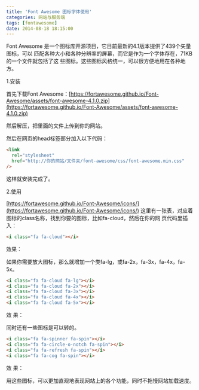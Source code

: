 ```yaml
---
title: 'Font Awesome 图标字体使用'
categories: 网站与服务端
tags: [fontawesome]
date: 2014-08-18 18:15:00
---
```


Font Awesome 是一个图标库开源项目，它目前最新的4.1版本提供了439个矢量图标，可以
匹配各种大小和各种分辨率的屏幕，而它是作为一个字体存在，71KB的一个文件就包括了这
些图标。这些图标风格统一，可以很方便地用在各种地方。

1.安装

首先下载Font
Awesome：[https://fortawesome.github.io/Font-Awesome/assets/font-awesome-4.1.0.zip](https://fortawesome.github.io/Font-Awesome/assets/font-awesome-4.1.0.zip)

然后解压，把里面的文件上传到你的网站。

然后在网页的head标签部分加入以下代码：

```html
<link
  rel="stylesheet"
  href="http://你的网站/文件夹/font-awesome/css/font-awesome.min.css"
/>
```

这样就安装完成了。

2.使用

[https://fortawesome.github.io/Font-Awesome/icons/](https://fortawesome.github.io/Font-Awesome/icons/)
这里有一张表，对应着图标的class名称，找到你要的图标，比如fa-cloud，然后在你的网
页代码里插入：

```html
<i class="fa fa-cloud"></i>
```

效果：<em class="fa fa-cloud"></em>

如果你需要放大图标，那么就增加一个类fa-lg，或fa-2x，fa-3x，fa-4x，fa-5x。

```html
<i class="fa fa-cloud fa-lg"></i>
<i class="fa fa-cloud fa-2x"></i>
<i class="fa fa-cloud fa-3x"></i>
<i class="fa fa-cloud fa-4x"></i>
<i class="fa fa-cloud fa-5x"></i>
```

效
果：<em class="fa fa-cloud fa-lg"></em><em class="fa fa-cloud fa-2x"></em><em class="fa fa-cloud fa-3x"></em><em class="fa fa-cloud fa-4x"></em><em class="fa fa-cloud fa-5x"></em>

同时还有一些图标是可以转的。

```html
<i class="fa fa-spinner fa-spin"></i>
<i class="fa fa-circle-o-notch fa-spin"></i>
<i class="fa fa-refresh fa-spin"></i>
<i class="fa fa-cog fa-spin"></i>
```

效
果：<em class="fa fa-spinner fa-spin"></em><em class="fa fa-circle-o-notch fa-spin"></em><em class="fa fa-refresh fa-spin"></em><em class="fa fa-cog fa-spin"></em>

用这些图标，可以更加直观地表现网站上的各个功能，同时不拖慢网站加载速度。
